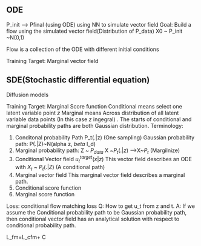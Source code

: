 ## ODE
P_init --> Pfinal (using ODE)
using NN to simulate vector field 
Goal: Build a flow using the simulated vector field(Distribution of P_data)
X0 ~ P_init ~N(0,1)

Flow is a collection of the ODE with different initial conditions

Training Target: Marginal vector field
## SDE(Stochastic differential equation)
Diffusion models

Training Target: Marginal Score function
Conditional means select one latent variable point $z$ 
Marginal means Across distribution of all latent variable data points (In this case $z$ ingegral) .
The starts of conditional and marginal probability paths are 
both Gaussian distribution.
Terminology: 
1. Conditonal probability Path P_t(.|z) (One sampling)
   Gaussian probability path: P(.|Z)~N(alpha z, $beta$ I_d)
2. Marginal probability path:
   Z ~ $P_{data}$ X ~$P_{t}(.|z)$ -->X~$P_{t}$ (Margilnize)
3. Conditional Vector field
   $u_{t}^{target}(x|z)$ 
   This vector field describes an ODE with $X_t$  ~ $P_t(.|Z)$ (A conditional path)
4.  Marginal vector field
   This marginal vector field describes a marginal path.
5. Conditional score function
6. Marginal score function

Loss: conditional flow matching loss
Q: How to get u_t from z and t.
A: If we assume the Conditional probability path to be Gaussian probability path, then conditional vector field has an analytical solution with respect to conditional probability path.


L_fm=L_cfm+ C